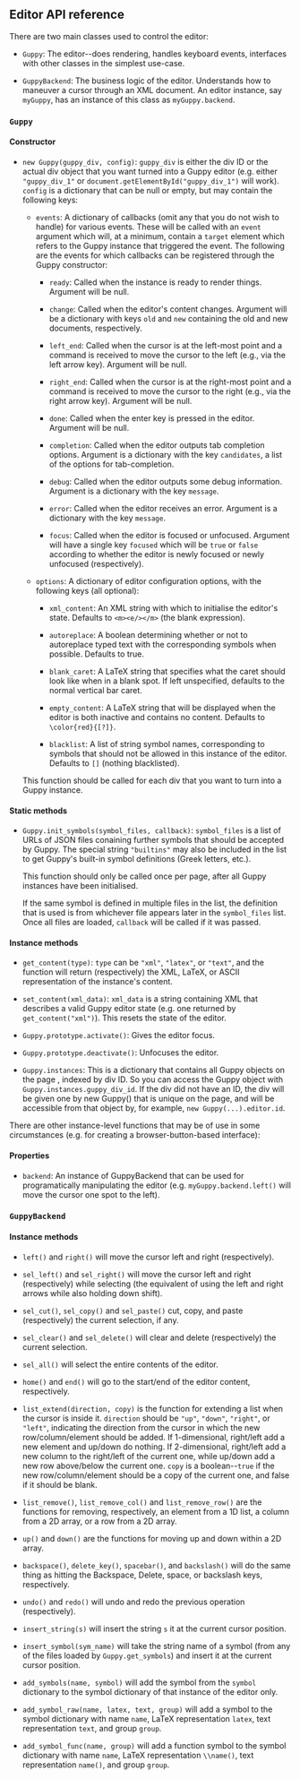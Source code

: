## Editor API reference

There are two main classes used to control the editor:

* `Guppy`: The editor--does rendering, handles keyboard events,
  interfaces with other classes in the simplest use-case.

* `GuppyBackend`: The business logic of the editor.  Understands how
  to maneuver a cursor through an XML document.  An editor instance,
  say `myGuppy`, has an instance of this class as `myGuppy.backend`.

### `Guppy`

#### Constructor

* `new Guppy(guppy_div, config)`: `guppy_div` is either the div ID or
  the actual div object that you want turned into a Guppy editor
  (e.g. either `"guppy_div_1"` or
  `document.getElementById("guppy_div_1")` will work).  `config` is a
  dictionary that can be null or empty, but may contain the following
  keys:

  * `events`: A dictionary of callbacks (omit any that you do not wish
    to handle) for various events.  These will be called with an
    `event` argument which will, at a minimum, contain a `target`
    element which refers to the Guppy instance that triggered the
    event.  The following are the events for which callbacks can be
    registered through the Guppy constructor:
    
    * `ready`: Called when the instance is ready to render things.
      Argument will be null.

    * `change`: Called when the editor's content changes.  Argument
      will be a dictionary with keys `old` and `new` containing the
      old and new documents, respectively.
    
    * `left_end`: Called when the cursor is at the left-most point
      and a command is received to move the cursor to the left (e.g.,
      via the left arrow key).  Argument will be null.
    
    * `right_end`: Called when the cursor is at the right-most point
      and a command is received to move the cursor to the right (e.g.,
      via the right arrow key).  Argument will be null.  

    * `done`: Called when the enter key is pressed in the editor.
      Argument will be null.

    * `completion`: Called when the editor outputs tab completion
      options.  Argument is a dictionary with the key `candidates`, a
      list of the options for tab-completion.

    * `debug`: Called when the editor outputs some debug information.
      Argument is a dictionary with the key `message`.  

    * `error`: Called when the editor receives an error.  Argument is
      a dictionary with the key `message`.

    * `focus`: Called when the editor is focused or unfocused.
      Argument will have a single key `focused` which will be `true`
      or `false` according to whether the editor is newly focused or
      newly unfocused (respectively).

  * `options`: A dictionary of editor configuration options, with the
    following keys (all optional): 

    * `xml_content`: An XML string with which to initialise the
      editor's state.  Defaults to `<m><e/></m>` (the blank
      expression).
  
    * `autoreplace`: A boolean determining whether or not to
      autoreplace typed text with the corresponding symbols when
      possible.  Defaults to true.
  
    * `blank_caret`: A LaTeX string that specifies what the caret
      should look like when in a blank spot.  If left unspecified,
      defaults to the normal vertical bar caret.
    
    * `empty_content`: A LaTeX string that will be displayed when the
      editor is both inactive and contains no content.  Defaults to
      `\color{red}{[?]}`.

    * `blacklist`: A list of string symbol names, corresponding to
      symbols that should not be allowed in this instance of the
      editor.  Defaults to `[]` (nothing blacklisted).
    
  This function should be called for each div that you want to turn
  into a Guppy instance.

#### Static methods

* `Guppy.init_symbols(symbol_files, callback)`: `symbol_files` is a
  list of URLs of JSON files conaining further symbols that should be
  accepted by Guppy.  The special string `"builtins"` may also be
  included in the list to get Guppy's built-in symbol definitions
  (Greek letters, etc.).

  This function should only be called once per page, after all Guppy
  instances have been initialised.

  If the same symbol is defined in multiple files in the list, the
  definition that is used is from whichever file appears later in the
  `symbol_files` list. Once all files are loaded, `callback` will be
  called if it was passed.

#### Instance methods

* `get_content(type)`: `type` can be `"xml"`,
  `"latex"`, or `"text"`, and the function will return (respectively)
  the XML, LaTeX, or ASCII representation of the instance's content.
  
* `set_content(xml_data)`: `xml_data` is a string
  containing XML that describes a valid Guppy editor state (e.g. one
  returned by `get_content("xml")`).  This resets the state of the
  editor.
  
* `Guppy.prototype.activate()`: Gives the editor focus.

* `Guppy.prototype.deactivate()`: Unfocuses the editor.

* `Guppy.instances`: This is a dictionary that contains all Guppy
  objects on the page , indexed by div ID.  So you can access the
  Guppy object with `Guppy.instances.guppy_div_id`.  If the div did
  not have an ID, the div will be given one by new Guppy() that is
  unique on the page, and will be accessible from that object by, for
  example, `new Guppy(...).editor.id`.  

There are other instance-level functions that may be of use in some
circumstances (e.g. for creating a browser-button-based interface):

#### Properties

* `backend`: An instance of GuppyBackend that can be used for
  programatically manipulating the editor
  (e.g. `myGuppy.backend.left()` will move the cursor one spot to the
  left).

### `GuppyBackend`

#### Instance methods

* `left()` and `right()` will move the cursor left and right
  (respectively).
  
* `sel_left()` and `sel_right()` will move the cursor left and right
  (respectively) while selecting (the equivalent of using the left and
  right arrows while also holding down shift).
  
* `sel_cut()`, `sel_copy()` and `sel_paste()` cut, copy, and paste
  (respectively) the current selection, if any.

* `sel_clear()` and `sel_delete()` will clear and delete
  (respectively) the current selection.

* `sel_all()` will select the entire contents of the editor.

* `home()` and `end()` will go to the start/end of the editor content,
  respectively.

* `list_extend(direction, copy)` is the function for extending a list
  when the cursor is inside it.  `direction` should be `"up"`,
  `"down"`, `"right"`, or `"left"`, indicating the direction from the
  cursor in which the new row/column/element should be added.  If
  1-dimensional, right/left add a new element and up/down do nothing.
  If 2-dimensional, right/left add a new column to the right/left of
  the current one, while up/down add a new row above/below the current
  one.  `copy` is a boolean--`true` if the new row/column/element
  should be a copy of the current one, and false if it should be
  blank.

* `list_remove()`, `list_remove_col()` and `list_remove_row()` are the
  functions for removing, respectively, an element from a 1D list, a
  column from a 2D array, or a row from a 2D array.  

* `up()` and `down()` are the functions for moving up and down within
  a 2D array.

* `backspace()`, `delete_key()`, `spacebar()`, and `backslash()` will
  do the same thing as hitting the Backspace, Delete, space, or backslash
  keys, respectively.

* `undo()` and `redo()` will undo and redo the previous operation
  (respectively).

* `insert_string(s)` will insert the string `s` it at the current
  cursor position.
  
* `insert_symbol(sym_name)` will take the string name of a symbol
  (from any of the files loaded by `Guppy.get_symbols`) and insert it
  at the current cursor position.

* `add_symbols(name, symbol)` will add the symbol from the `symbol`
  dictionary to the symbol dictionary of that instance of the editor
  only.
  
* `add_symbol_raw(name, latex, text, group)` will add a symbol to the
  symbol dictionary with name `name`, LaTeX representation `latex`,
  text representation `text`, and group `group`.
  
* `add_symbol_func(name, group)` will add a function symbol to the
  symbol dictionary with name `name`, LaTeX representation `\\name()`,
  text representation ` name() `, and group `group`.
